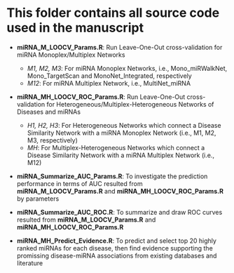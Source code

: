 # This folder contains all source code used in the manuscript

- **miRNA_M_LOOCV_Params.R**: Run Leave-One-Out cross-validation for miRNA Monoplex/Multiplex Networks
  - *M1, M2, M3*: For miRNA Monoplex Networks, i.e., Mono_miRWalkNet, Mono_TargetScan and MonoNet_Integrated, respectively
  - *M12*: For miRNA Multiplex Network, i.e., MultiNet_miRNA
 
- **miRNA_MH_LOOCV_ROC_Params.R**: Run Leave-One-Out cross-validation for Heterogeneous/Multiplex-Heterogeneous Networks of Diseases and miRNAs
  - *H1, H2, H3*: For Heterogeneous Networks which connect a Disease Similarity Network with a miRNA Monoplex Network (i.e., M1, M2, M3, respectively)
  - *MH*: For Multiplex-Heterogeneous Networks which connect a Disease Similarity Network with a miRNA Multiplex Network (i.e., M12)

- **miRNA_Summarize_AUC_Params.R**: To investigate the prediction performance in terms of AUC resulted from **miRNA_M_LOOCV_Params.R** and **miRNA_MH_LOOCV_ROC_Params.R** by parameters

- **miRNA_Summarize_AUC_ROC.R**: To summarize and draw ROC curves resulted from **miRNA_M_LOOCV_Params.R** and **miRNA_MH_LOOCV_ROC_Params.R**

- **miRNA_MH_Predict_Evidence.R**: To predict and select top 20 highly ranked miRNAs for each disease, then find evidence supporting the promissing disease-miRNA associations from existing databases and literature

